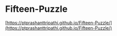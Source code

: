 # Fifteen-Puzzle

[https://ptprashanttripathi.github.io/Fifteen-Puzzle/](https://ptprashanttripathi.github.io/Fifteen-Puzzle/)
